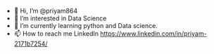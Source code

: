 - 👋 Hi, I’m @priyam864
- 👀 I’m interested in Data Science
- 🌱 I’m currently learning python and Data science.
- 📫 How to reach me  LinkedIn https://www.linkedin.com/in/priyam-2171b7254/

<!---
priyam864/priyam864 is a ✨ special ✨ repository because its `README.md` (this file) appears on your GitHub profile.
You can click the Preview link to take a look at your changes.
--->
